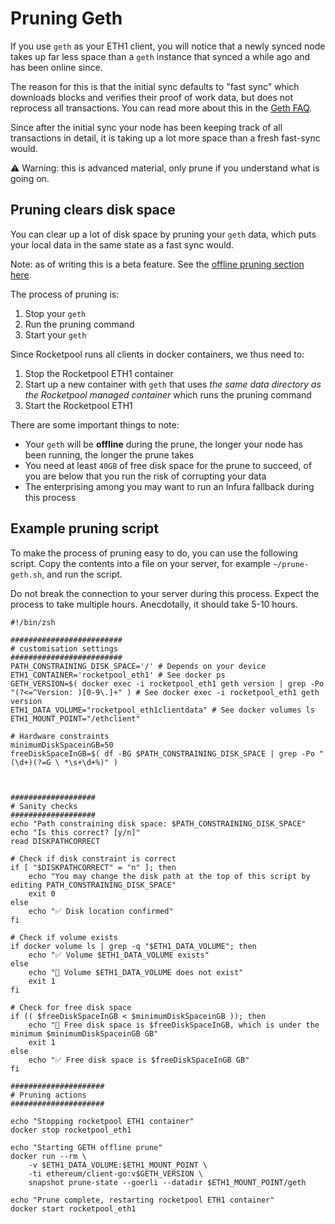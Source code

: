 # Pruning Geth

If you use `geth` as your ETH1 client, you will notice that a newly synced node takes up far less space than a `geth` instance that synced a while ago and has been online since.

The reason for this is that the initial sync defaults to "fast sync" which downloads blocks and verifies their proof of work data, but does not reprocess all transactions. You can read more about this in the [Geth FAQ]( https://geth.ethereum.org/docs/faq ).

Since after the initial sync your node has been keeping track of all transactions in detail, it is taking up a lot more space than a fresh fast-sync would.

⚠️ Warning: this is advanced material, only prune if you understand what is going on.

## Pruning clears disk space

You can clear up a lot of disk space by pruning your `geth` data, which puts your local data in the same state as a fast sync would.

Note: as of writing this is a beta feature. See the [offline pruning section here]( https://blog.ethereum.org/2021/03/03/geth-v1-10-0/ ).

The process of pruning is:

1. Stop your `geth`
2. Run the pruning command
3. Start your `geth`

Since Rocketpool runs all clients in docker containers, we thus need to:

1. Stop the Rocketpool ETH1 container
2. Start up a new container with `geth` that uses *the same data directory as the Rocketpool managed container* which runs the pruning command
3. Start the Rocketpool ETH1

There are some important things to note:

- Your `geth` will be **offline** during the prune, the longer your node has been running, the longer the prune takes
- You need at least `40GB` of free disk space for the prune to succeed, of you are below that you run the risk of corrupting your data
- The enterprising among you may want to run an Infura fallback during this process

## Example pruning script

To make the process of pruning easy to do, you can use the following script. Copy the contents into a file on your server, for example `~/prune-geth.sh`, and run the script.

Do not break the connection to your server during this process. Expect the process to take multiple hours. Anecdotally, it should take 5-10 hours.

```shell
#!/bin/zsh

#########################
# customisation settings
#########################
PATH_CONSTRAINING_DISK_SPACE='/' # Depends on your device
ETH1_CONTAINER='rocketpool_eth1' # See docker ps
GETH_VERSION=$( docker exec -i rocketpool_eth1 geth version | grep -Po "(?<=^Version: )[0-9\.]+" ) # See docker exec -i rocketpool_eth1 geth version
ETH1_DATA_VOLUME="rocketpool_eth1clientdata" # See docker volumes ls
ETH1_MOUNT_POINT="/ethclient"

# Hardware constraints
minimumDiskSpaceinGB=50
freeDiskSpaceInGB=$( df -BG $PATH_CONSTRAINING_DISK_SPACE | grep -Po "(\d+)(?=G \ *\s+\d+%)" )



###################
# Sanity checks
###################
echo "Path constraining disk space: $PATH_CONSTRAINING_DISK_SPACE"
echo "Is this correct? [y/n]"
read DISKPATHCORRECT

# Check if disk constraint is correct
if [ "$DISKPATHCORRECT" = "n" ]; then
    echo "You may change the disk path at the top of this script by editing PATH_CONSTRAINING_DISK_SPACE"
    exit 0
else
    echo "✅ Disk location confirmed"
fi

# Check if volume exists
if docker volume ls | grep -q "$ETH1_DATA_VOLUME"; then
    echo "✅ Volume $ETH1_DATA_VOLUME exists"
else
    echo "🛑 Volume $ETH1_DATA_VOLUME does not exist"
    exit 1
fi

# Check for free disk space
if (( $freeDiskSpaceInGB < $minimumDiskSpaceinGB )); then
    echo "🛑 Free disk space is $freeDiskSpaceInGB, which is under the minimum $minimumDiskSpaceinGB GB"
    exit 1
else
    echo "✅ Free disk space is $freeDiskSpaceInGB GB"
fi

#####################
# Pruning actions
#####################

echo "Stopping rocketpool ETH1 container"
docker stop rocketpool_eth1

echo "Starting GETH offline prune"
docker run --rm \
    -v $ETH1_DATA_VOLUME:$ETH1_MOUNT_POINT \
    -ti ethereum/client-go:v$GETH_VERSION \
    snapshot prune-state --goerli --datadir $ETH1_MOUNT_POINT/geth

echo "Prune complete, restarting rocketpool ETH1 container"
docker start rocketpool_eth1
```

